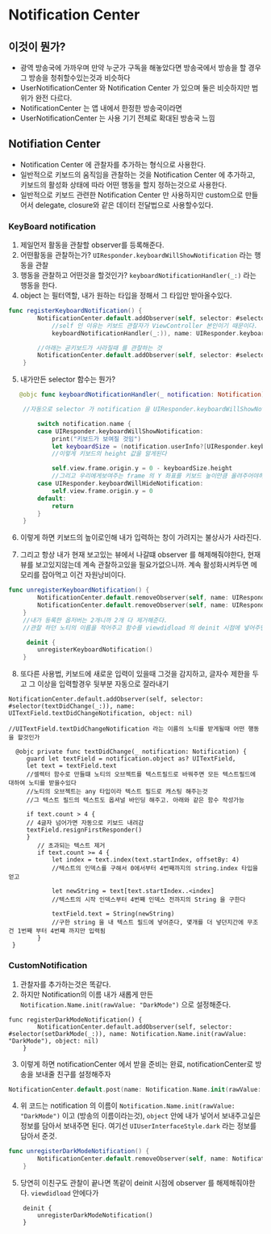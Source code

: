 # Notification Center

## 이것이 뭔가?
- 광역 방송국에 가까우며 만약 누군가 구독을 해놓았다면 방송국에서 방송을 할 경우 그 방송을 청취할수있는것과 비슷하다
- UserNotificationCenter 와 Notification Center 가 있으며 둘은 비슷하지만 범위가 완전 다르다. 
- NotificationCenter 는 앱 내에서 한정한 방송국이라면
- UserNotificationCenter 는 사용 기기 전체로 확대된 방송국 느낌


## Notifiation Center 
- Notification Center 에 관찰자를 추가하는 형식으로 사용한다.
- 일반적으로 키보드의 움직임을 관찰하는 것을 Notification Center 에 추가하고,  키보드의 활성화 상태에 따라 어떤 행동을 할지 정하는것으로 사용한다. 
- 일반적으로 키보드 관련한 Notification Center 만 사용하지만 custom으로 만들어서 delegate, closure와 같은 데이터 전달법으로 사용할수있다.


### KeyBoard notification

1. 제일먼저 활동을 관찰할 observer를 등록해준다. 
2. 어떤활동을 관찰하는가? `UIResponder.keyboardWillShowNotification` 라는 행동을 관찰
3. 행동을 관찰하고 어떤것을 할것인가? `keyboardNotificationHandler(_:)` 라는 행동을 한다.
4. object 는 필터역할, 내가 원하는 타입을 정해서 그 타입만 받아올수있다.
```swift
func registerKeyboardNotification() {
        NotificationCenter.default.addObserver(self, selector: #selector(
        	//self 인 이유는 키보드 관찰자가 ViewController 본인이기 때문이다.
        	keyboardNotificationHandler(_:)), name: UIResponder.keyboardWillShowNotification, object: nil)

        //아래는 곧키보드가 사라질때 를 관찰하는 것
        NotificationCenter.default.addObserver(self, selector: #selector(keyboardNotificationHandler(_:)), name: UIResponder.keyboardWillHideNotification, object: nil)
    }
```

5. 내가만든 selector 함수는 뭔가?

```swift
   @objc func keyboardNotificationHandler(_ notification: Notification) {

   	//자동으로 selector 가 notification 을 UIResponder.keyboardWillShowNotification 으로 받아오기때문에 파라미터를 저렇게 설정.

        switch notification.name {
        case UIResponder.keyboardWillShowNotification:
            print("키보드가 보여질 것임")
            let keyboardSize = (notification.userInfo?[UIResponder.keyboardFrameEndUserInfoKey] as! NSValue).cgRectValue
            //이렇게 키보드의 height 값을 알게된다

            self.view.frame.origin.y = 0 - keyboardSize.height
            //그리고 우리에게보여주는 frame 의 Y 좌표를 키보드 높이만큼 올려주어야하니까 0에서 빼준다(y값의 방향이 아래가 + )
        case UIResponder.keyboardWillHideNotification:
            self.view.frame.origin.y = 0
        default:
            return
        }
    }
```

6. 이렇게 하면 키보드의 높이로인해 내가 입력하는 창이 가려지는 불상사가 사라진다.

7. 그리고 항상 내가 현재 보고있는 뷰에서 나갈떄 observer 를 해제해줘야한다, 현재 뷰를 보고있지않는데 계속 관찰하고있을 필요가없으니까. 계속 활성화시켜두면 메모리를 잡아먹고 이건 자원낭비이다.

```swift
func unregisterKeyboardNotification() {
        NotificationCenter.default.removeObserver(self, name: UIResponder.keyboardWillShowNotification, object: nil)
        NotificationCenter.default.removeObserver(self, name: UIResponder.keyboardWillHideNotification, object: nil)
    }
    //내가 등록한 옵저버는 2개니까 2개 다 제거해준다. 
    //관찰 하던 노티의 이름을 적어주고 함수를 viewdidload 의 deinit 시점에 넣어주면 된다 아래처럼하면됨

     deinit {
        unregisterKeyboardNotification()
    }
```

8. 또다른 사용법, 키보드에 새로운 입력이 있을때 그것을 감지하고, 글자수 제한을 두고 그 이상을 입력할경우 뒷부분 자동으로 잘라내기

```
NotificationCenter.default.addObserver(self, selector: #selector(textDidChange(_:)), name: UITextField.textDidChangeNotification, object: nil)

//UITextField.textDidChangeNotification 라는 이름의 노티를 받게될때 어떤 행동을 할것인가

  @objc private func textDidChange(_ notification: Notification) {
     guard let textField = notification.object as? UITextField,
     let text = textField.text
     //셀렉터 함수로 만들떄 노티의 오브젝트를 텍스트필드로 바꿔주면 모든 텍스트필드에 대하여 노티를 받을수있다
     //노티의 오브젝트는 any 타입이라 텍스트 필드로 캐스팅 해주는것
     //그 텍스트 필드의 텍스트도 옵셔널 바인딩 해주고. 아래와 같은 함수 작성가능

     if text.count > 4 {
     // 4글자 넘어가면 자동으로 키보드 내려감
     textField.resignFirstResponder()
     }
        // 초과되는 텍스트 제거
        if text.count >= 4 {
            let index = text.index(text.startIndex, offsetBy: 4)
            //텍스트의 인덱스를 구해서 0에서부터 4번째까지의 string.index 타입을 얻고

            let newString = text[text.startIndex..<index]
            //텍스트의 시작 인덱스부터 4번째 인덱스 전까지의 String 을 구한다

            textField.text = String(newString)
            //구한 string 을 내 텍스트 필드에 넣어준다, 몇개를 더 넣던지간에 무조건 1번째 부터 4번쨰 까지만 입력됨
        }
 }
```

### CustomNotification

1. 관찰자를 추가하는것은 똑같다.
2. 하지만 Notification의 이름 내가 새롭게 만든 `Notification.Name.init(rawValue: "DarkMode")` 으로 설정해준다. 

```
func registerDarkModeNotification() {
        NotificationCenter.default.addObserver(self, selector: #selector(setDarkMode(_:)), name: Notification.Name.init(rawValue: "DarkMode"), object: nil)
    }
```

3. 이렇게 하면 notificationCenter 에서 받을 준비는 완료, notificationCenter로 방송을 보내줄 친구를 설정해주자

```swift
NotificationCenter.default.post(name: Notification.Name.init(rawValue: "DarkMode"), object: UIUserInterfaceStyle.dark)
```

4. 위 코드는 notification 의 이름이 `Notification.Name.init(rawValue: "DarkMode")` 이고 (방송의 이름이라는것), `object` 안에 내가 넣어서 보내주고싶은 정보를 담아서 보내주면 된다. 여기선 `UIUserInterfaceStyle.dark` 라는 정보를 담아서 준것.

```swift
func unregisterDarkModeNotification() {
        NotificationCenter.default.removeObserver(self, name: Notification.Name.init(rawValue: "DarkMode"), object: nil)
    }
```

5. 당연히 이친구도 관찰이 끝나면 똑같이 deinit 시점에 observer 를 해제해줘야한다. `viewdidload` 안에다가

```
    deinit {
        unregisterDarkModeNotification()
    }
```
